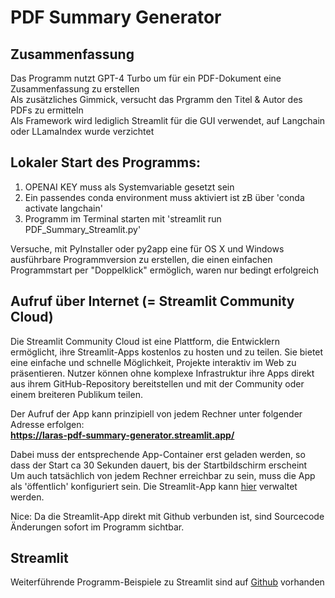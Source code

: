 # PDF Summary Generator

## Zusammenfassung
Das Programm nutzt GPT-4 Turbo um für ein PDF-Dokument eine Zusammenfassung zu erstellen  
Als zusätzliches Gimmick, versucht das Prgramm den Titel & Autor des PDFs zu ermitteln  
Als Framework wird lediglich Streamlit für die GUI verwendet, auf Langchain oder LLamaIndex wurde verzichtet
 
## Lokaler Start des Programms:
1) OPENAI KEY muss als Systemvariable gesetzt sein
2) Ein passendes conda environment muss aktiviert ist zB über 'conda activate langchain'
3) Programm im Terminal starten mit 'streamlit run PDF_Summary_Streamlit.py'

Versuche, mit PyInstaller oder py2app eine für OS X und Windows ausführbare Programmversion zu erstellen,
die einen einfachen Programmstart per "Doppelklick" ermöglich, waren nur bedingt erfolgreich

## Aufruf über Internet (= Streamlit Community Cloud)
Die Streamlit Community Cloud ist eine Plattform, die Entwicklern ermöglicht, ihre Streamlit-Apps kostenlos zu hosten und zu teilen. Sie bietet eine einfache und schnelle Möglichkeit, Projekte interaktiv im Web zu präsentieren. Nutzer können ohne komplexe Infrastruktur ihre Apps direkt aus ihrem GitHub-Repository bereitstellen und mit der Community oder einem breiteren Publikum teilen.  

Der Aufruf der App kann prinzipiell von jedem Rechner unter folgender Adresse erfolgen:  
**https://laras-pdf-summary-generator.streamlit.app/**  

Dabei muss der entsprechende App-Container erst geladen werden, so dass der Start ca 30 Sekunden dauert, bis der Startbildschirm erscheint  
Um auch tatsächlich von jedem Rechner erreichbar zu sein, muss die App als 'öffentlich' konfiguriert sein. Die Streamlit-App kann [hier](https://share.streamlit.io/) verwaltet werden.

Nice: Da die Streamlit-App direkt mit Github verbunden ist, sind Sourcecode Änderungen sofort im Programm sichtbar.

## Streamlit
Weiterführende Programm-Beispiele zu Streamlit sind auf [Github](https://github.com/streamlit/streamlit) vorhanden

